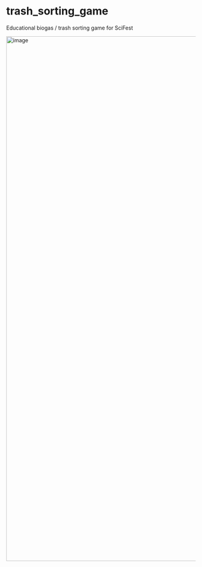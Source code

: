 # trash_sorting_game
Educational biogas / trash sorting game for SciFest

<img width="1392" alt="image" src="https://github.com/user-attachments/assets/d9f0d7d3-f040-4800-a9be-ba538f5afe26">
